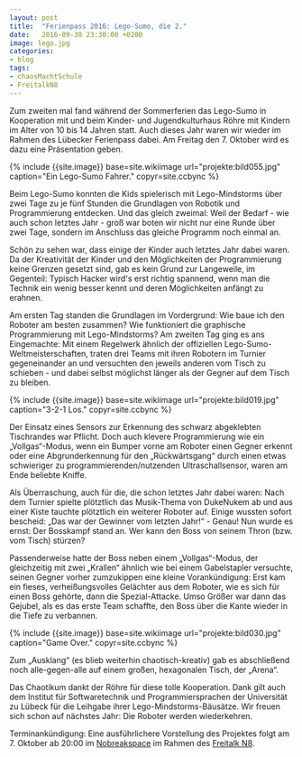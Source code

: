 ```yaml
---
layout: post
title:  "Ferienpass 2016: Lego-Sumo, die 2."
date:   2016-09-30 23:30:00 +0200
image: lego.jpg
categories:
- blog
tags:
- chaosMachtSchule
- FreitalkN8
---
```


Zum zweiten mal fand während der Sommerferien das Lego-Sumo in Kooperation mit und beim Kinder- und Jugendkulturhaus Röhre mit Kindern im Alter von 10 bis 14 Jahren statt. Auch dieses Jahr waren wir wieder im Rahmen des Lübecker Ferienpass dabei. Am Freitag den 7. Oktober wird es dazu eine Präsentation geben.
<!--more-->
{% include {{site.image}} base=site.wikiimage url="projekte:bild055.jpg" caption="Ein Lego-Sumo Fahrer."  copyr=site.ccbync %}

Beim Lego-Sumo konnten die Kids spielerisch mit Lego-Mindstorms über zwei Tage zu je fünf Stunden die Grundlagen von Robotik und Programmierung entdecken. Und das gleich zweimal: Weil der Bedarf - wie auch schon letztes Jahr - groß war boten wir nicht nur eine Runde über zwei Tage, sondern im Anschluss das gleiche Programm noch einmal an.

Schön zu sehen war, dass einige der Kinder auch letztes Jahr dabei waren. Da der Kreativität der Kinder und den Möglichkeiten der Programmierung keine Grenzen gesetzt sind, gab es kein Grund zur Langeweile, im Gegenteil: Typisch Hacker wird's erst richtig spannend, wenn man die Technik ein wenig besser kennt und deren Möglichkeiten anfängt zu erahnen.

Am ersten Tag standen die Grundlagen im Vordergrund: Wie baue ich den Roboter am besten zusammen? Wie funktioniert die graphische Programmierung mit Lego-Mindstorms? Am zweiten Tag ging es ans Eingemachte: Mit einem Regelwerk ähnlich der offiziellen Lego-Sumo-Weltmeisterschaften, traten drei Teams mit ihren Robotern im Turnier gegeneinander an und versuchten den jeweils anderen vom Tisch zu schieben - und dabei selbst möglichst länger als der Gegner auf dem Tisch zu bleiben.

{% include {{site.image}} base=site.wikiimage url="projekte:bild019.jpg" caption="3-2-1 Los." copyr=site.ccbync %}

Der Einsatz eines Sensors zur Erkennung des schwarz abgeklebten Tischrandes war Pflicht. Doch auch klevere Programmierung wie ein „Vollgas“-Modus, wenn ein Bumper vorne am Roboter einen Gegner erkennt oder eine Abgrunderkennung für den „Rückwärtsgang“ durch einen etwas schwieriger zu programmierenden/nutzenden Ultraschallsensor, waren am Ende beliebte Kniffe.

Als Überraschung, auch für die, die schon letztes Jahr dabei waren: Nach dem Turnier spielte plötztlich das Musik-Thema von DukeNukem ab und aus einer Kiste tauchte plötztlich ein weiterer Roboter auf. Einige wussten sofort bescheid: „Das war der Gewinner vom letzten Jahr!“ - Genau! Nun wurde es ernst: Der Bosskampf stand an. Wer kann den Boss von seinem Thron (bzw. vom Tisch) stürzen?

Passenderweise hatte der Boss neben einem „Vollgas“-Modus, der gleichzeitig mit zwei „Krallen“ ähnlich wie bei einem Gabelstapler versuchte, seinen Gegner vorher zumzukippen eine kleine Vorankündigung: Erst kam ein fieses, verheißungsvolles Gelächter aus dem Roboter, wie es sich für einen Boss gehörte, dann die Spezial-Attacke. Umso Größer war dann das Gejubel, als es das erste Team schaffte, den Boss über die Kante wieder in die Tiefe zu verbannen.

{% include {{site.image}} base=site.wikiimage url="projekte:bild030.jpg" caption="Game Over." copyr=site.ccbync %}

Zum „Ausklang“ (es blieb weiterhin chaotisch-kreativ) gab es abschließend noch alle-gegen-alle auf einem großen, hexagonalen Tisch, der „Arena“.

Das Chaotikum dankt der Röhre für diese tolle Kooperation. Dank gilt auch dem Institut für Softwaretechnik und Programmiersprachen der Universität zu Lübeck für die Leihgabe ihrer Lego-Mindstorms-Bäusätze. Wir freuen sich schon auf nächstes Jahr: Die Roboter werden wiederkehren.

Terminankündigung: Eine ausführlichere Vorstellung des Projektes folgt am 7. Oktober ab 20:00 im [Nobreakspace](https://chaotikum.org/hackerspace:nbsp) im Rahmen des [Freitalk N8](https://chaotikum.org/projekte:freitalk).
